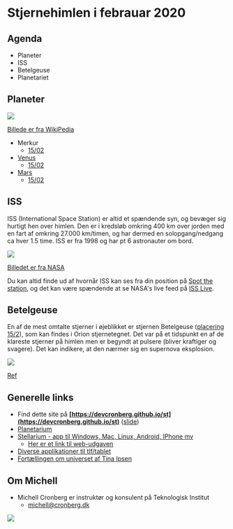 # Stjernehimlen i febrauar 2020

## Agenda

- Planeter
- ISS
- Betelgeuse
- Planetariet

## Planeter

![](https://upload.wikimedia.org/wikipedia/commons/thumb/6/64/Solar-System.pdf/page1-1600px-Solar-System.pdf.jpg)

[Billede er fra WikiPedia](https://en.wikipedia.org/wiki/File:Solar-System.pdf)

- Merkur
  - [15/02](https://stellarium-web.org/skysource/Mercury?fov=103.01&date=2020-02-15T17:30:28Z&lat=55.43&lng=10.37&elev=0)
- [Venus](venus.md)
  - [15/02](https://stellarium-web.org/skysource/Venus?fov=179.59&date=2020-02-15T17:58:17Z&lat=55.43&lng=10.37&elev=0)
- [Mars](mars.md)
  - [15/02](https://stellarium-web.org/skysource/Mars?fov=179.59&date=2020-02-15T05:45:18Z&lat=55.43&lng=10.37&elev=0)

## ISS
  
ISS (International Space Station) er altid et spændende syn, og bevæger sig hurtigt hen over himlen. Den er i kredsløb omkring 400 km over jorden med en fart af omkring 27.000 km/timen, og har dermed en solopgang/nedgang ca hver 1.5 time. ISS er fra 1998 og har pt 6 astronauter om bord.

![](https://www.nasa.gov/sites/default/files/thumbnails/image/final_configuration_of_iss.jpg)

[Billedet er fra NASA](https://www.nasa.gov/)

Du kan altid finde ud af hvornår ISS kan ses fra din position på [Spot the station](https://spotthestation.nasa.gov/sightings/view.cfm?country=Denmark&region=None&city=Frederiksberg#.Xg4TYkf0mUk), og det kan være spændende at se NASA's live feed på [ISS Live](https://www.nasa.gov/multimedia/nasatv/iss_ustream.html).

## Betelgeuse

En af de mest omtalte stjerner i øjeblikket er stjernen Betelgeuse ([placering 15/2](https://stellarium-web.org/skysource/Betelgeuse?fov=82.272&date=2020-02-15T18:01:31Z&lat=55.43&lng=10.37&elev=0)), som kan findes i Orion stjernetegnet. Det var på et tidspunkt en af de klareste stjerner på himlen men er begyndt at pulsere (bliver kraftiger og svagere). Det kan indikere, at den nærmer sig en supernova eksplosion.

![](https://upload.wikimedia.org/wikipedia/commons/thumb/4/47/Orion_Head_to_Toe.jpg/200px-Orion_Head_to_Toe.jpg)

[Ref](https://en.wikipedia.org/wiki/Betelgeuse)



## Generelle links

- Find dette site på **[https://devcronberg.github.io/st](https://devcronberg.github.io/st)** ([slide](https://docs.google.com/presentation/d/e/2PACX-1vSYJmr48OWY-MgXNIX2ZkcIbSke84ydsq8je4NwNrTjGohP1BOJPNWiHZpf01OZ3hsnnxhkxeLnqC47/pub?start=true&loop=false&delayms=3000))
- [Planetarium](https://planetarium.dk/)
- [Stellarium - app til  Windows, Mac, Linux, Android, IPhone mv](https://stellarium.org/)
  - [Her er et link til web-udgaven](https://stellarium-web.org/)
- [Diverse applikationer til tlf/tablet](https://www.makeuseof.com/tag/great-android-astronomy-apps/)
- [Fortællingen om universet af Tina Ipsen](https://www.pricerunner.dk/pl/802-2001729696/Boeger/Fortaellingen-om-Universet-Fra-Big-Bang-til-mennesket-i-dag-(E-bog-2019)-Sammenlign-Priser)

## Om Michell

- Michell Cronberg er instruktør og konsulent på Teknologisk Institut
  - michell@cronberg.dk

![](http://log.cronberg.dk/logimage?application=st_teknologisk&group1=stjernehimlen_jan2020&fromdate=2020-1-6)

